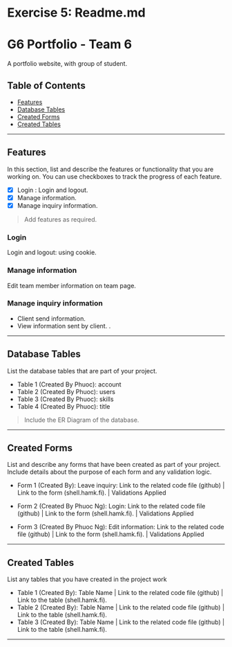 # Exercise 5: Readme.md

# G6 Portfolio - Team 6

A portfolio website, with group of student.

## Table of Contents
- [Features](#features)
- [Database Tables](#database-tables)
- [Created Forms](#created-forms)
- [Created Tables](#created-tables)

---

## Features

In this section, list and describe the features or functionality that you are working on. You can use checkboxes to track the progress of each feature.

- [x] Login : Login and logout. 
- [x] Manage information.
- [x] Manage inquiry information.

> Add features as required. 

### Login

Login and logout: using cookie.

### Manage information

Edit team member information on team page.

### Manage inquiry information

- Client send information.
- View information sent by client.
.

---

## Database Tables

List the database tables that are part of your project. 

- Table 1 (Created By Phuoc): account
- Table 2 (Created By Phuoc): users 
- Table 3 (Created By Phuoc): skills
- Table 4 (Created By Phuoc): title 

> Include the ER Diagram of the database. 

---

## Created Forms

List and describe any forms that have been created as part of your project. Include details about the purpose of each form and any validation logic.

- Form 1 (Created By): Leave inquiry: Link to the related code file (github) | Link to the form (shell.hamk.fi). | Validations Applied

- Form 2 (Created By Phuoc Ng): Login: Link to the related code file (github) | Link to the form (shell.hamk.fi). | Validations Applied

- Form 3 (Created By Phuoc Ng): Edit information: Link to the related code file (github) | Link to the form (shell.hamk.fi). | Validations Applied


---

## Created Tables

List any tables that you have created in the project work

- Table 1 (Created By): Table Name | Link to the related code file (github) | Link to the table (shell.hamk.fi).
- Table 2 (Created By): Table Name | Link to the related code file (github) | Link to the table (shell.hamk.fi).
- Table 3 (Created By): Table Name | Link to the related code file (github) | Link to the table (shell.hamk.fi).

---
